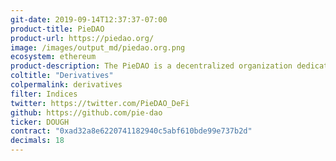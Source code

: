 ```yaml
---
git-date: 2019-09-14T12:37:37-07:00
product-title: PieDAO
product-url: https://piedao.org/
image: /images/output_md/piedao.org.png
ecosystem: ethereum
product-description: The PieDAO is a decentralized organization dedicated to bringing market accessibility and economic empowerment through Pie Protocol and Tokenized ETFs governed by a DAO
coltitle: "Derivatives"
colpermalink: derivatives
filter: Indices
twitter: https://twitter.com/PieDAO_DeFi
github: https://github.com/pie-dao
ticker: DOUGH
contract: "0xad32a8e6220741182940c5abf610bde99e737b2d"
decimals: 18
---
```

